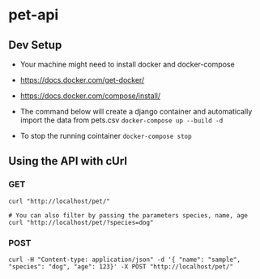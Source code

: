 # pet-api

## Dev Setup
- Your machine might need to install docker and docker-compose
- https://docs.docker.com/get-docker/
- https://docs.docker.com/compose/install/
- The command below will create a django container and automatically import the data from pets.csv
`docker-compose up --build -d`

- To stop the running cointainer
`docker-compose stop`


## Using the API with cUrl
### GET
```
curl "http://localhost/pet/"

# You can also filter by passing the parameters species, name, age
curl "http://localhost/pet/?species=dog" 
```

### POST
```
curl -H "Content-type: application/json" -d '{ "name": "sample", "species": "dog", "age": 123}' -X POST "http://localhost/pet/"
```